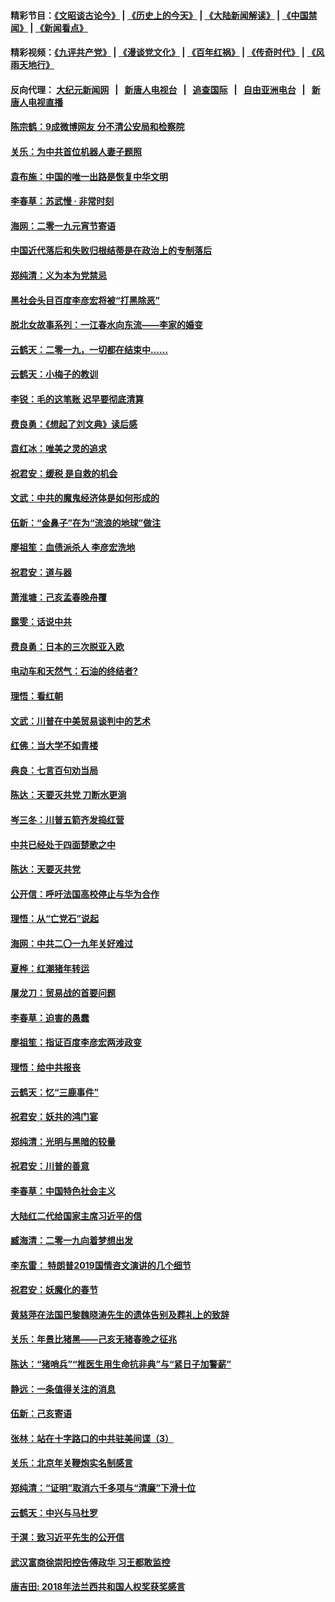#### 精彩节目：[《文昭谈古论今》](http://155.138.205.71/wenzhao) | [《历史上的今天》](http://155.138.205.71/today-in-history) | [《大陆新闻解读》](http://155.138.205.71/ntdtv-comedy) | [《中国禁闻》](http://155.138.205.71/ntdtv-news) | [《新闻看点》](http://155.138.205.71/news-insight) 

 #### 精彩视频：[《九评共产党》](http://155.138.205.71:10000/videos/jiuping) | [《漫谈党文化》](http://155.138.205.71:10000/videos/mtdwh) | [《百年红祸》](http://155.138.205.71:10000/videos/bnhh) | [《传奇时代》](http://155.138.205.71:10000/videos/legend) | [《风雨天地行》](http://155.138.205.71:10000/videos/fytdx) 

 #### 反向代理： [大纪元新闻网](http://155.138.205.71:10080/) &nbsp;&nbsp;|&nbsp;&nbsp; [新唐人电视台](http://155.138.205.71:8000/) &nbsp;&nbsp;|&nbsp;&nbsp; [追查国际](http://155.138.205.71:10010/) &nbsp;&nbsp;|&nbsp;&nbsp; [自由亚洲电台](http://155.138.205.71:9800/) &nbsp;&nbsp;|&nbsp;&nbsp; [新唐人电视直播](http://155.138.205.71/) 

#### [陈宗鹤：9成微博网友 分不清公安局和检察院](../pages/nsc993/n11061221.md?t=02212137) 

#### [关乐：为中共首位机器人妻子题照](../pages/nsc993/n11059584.md?t=02212137) 

#### [袁布施：中国的唯一出路是恢复中华文明](../pages/nsc993/n11059626.md?t=02212137) 

#### [李春草：苏武慢 · 非常时刻](../pages/nsc993/n11059601.md?t=02212137) 

#### [海网：二零一九元宵节寄语](../pages/nsc993/n11059559.md?t=02212137) 

#### [中国近代落后和失败归根结蒂是在政治上的专制落后](../pages/nsc993/n11059492.md?t=02212137) 

#### [郑纯清：义为本为党禁忌](../pages/nsc993/n11059333.md?t=02212137) 

#### [黑社会头目百度李彦宏将被“打黑除恶”](../pages/nsc993/n11059139.md?t=02212137) 

#### [脱北女故事系列：一江春水向东流——李家的婚变](../pages/nsc993/n11058783.md?t=02212137) 

#### [云鹤天：二零一九，一切都在结束中……](../pages/nsc993/n11058695.md?t=02212137) 

#### [云鹤天：小梅子的教训](../pages/nsc993/n11058601.md?t=02212137) 

#### [李锐：毛的这笔账 迟早要彻底清算](../pages/nsc993/n11054514.md?t=02212137) 

#### [费良勇：《想起了刘文典》读后感](../pages/nsc993/n11054408.md?t=02212137) 

#### [袁红冰：唯美之灵的追求](../pages/nsc993/n11052800.md?t=02212137) 

#### [祝君安：缓税 是自救的机会](../pages/nsc993/n11052714.md?t=02212137) 

#### [文武：中共的魔鬼经济体是如何形成的](../pages/nsc993/n11051908.md?t=02212137) 

#### [伍新：“金鼻子”在为“流浪的地球”做注](../pages/nsc993/n11051603.md?t=02212137) 

#### [廖祖笙：血债派杀人 李彦宏洗地](../pages/nsc993/n11051397.md?t=02212137) 

#### [祝君安：道与器](../pages/nsc993/n11050653.md?t=02212137) 

#### [萧淮塘：己亥孟春晚舟覆](../pages/nsc993/n11050615.md?t=02212137) 

#### [露雯：话说中共](../pages/nsc993/n11050549.md?t=02212137) 

#### [费良勇：日本的三次脱亚入欧](../pages/nsc993/n11050067.md?t=02212137) 

#### [电动车和天然气：石油的终结者?](../pages/nsc993/n11047401.md?t=02212137) 

#### [理悟：看红朝](../pages/nsc993/n11047368.md?t=02212137) 

#### [文武：川普在中美贸易谈判中的艺术](../pages/nsc993/n11047216.md?t=02212137) 

#### [红佛：当大学不如青楼](../pages/nsc993/n11046910.md?t=02212137) 

#### [典良：七言百句劝当局](../pages/nsc993/n11046467.md?t=02212137) 

#### [陈达：天要灭共党 刀断水更淌](../pages/nsc993/n11045758.md?t=02212137) 

#### [岑三冬：川普五箭齐发捣红营](../pages/nsc993/n11045729.md?t=02212137) 

#### [中共已经处于四面楚歌之中](../pages/nsc993/n11044959.md?t=02212137) 

#### [陈达：天要灭共党](../pages/nsc993/n11043924.md?t=02212137) 

#### [公开信：呼吁法国高校停止与华为合作](../pages/nsc993/n11042967.md?t=02212137) 

#### [理悟：从“亡党石”说起](../pages/nsc993/n11042524.md?t=02212137) 

#### [海网：中共二〇一九年关好难过](../pages/nsc993/n11041415.md?t=02212137) 

#### [夏桦：红潮猪年转运](../pages/nsc993/n11041337.md?t=02212137) 

#### [屠龙刀：贸易战的首要问题](../pages/nsc993/n11040283.md?t=02212137) 

#### [李春草：迫害的愚蠢](../pages/nsc993/n11036601.md?t=02212137) 

#### [廖祖笙：指证百度李彦宏两涉政变](../pages/nsc993/n11036579.md?t=02212137) 

#### [理悟：给中共报丧](../pages/nsc993/n11036501.md?t=02212137) 

#### [云鹤天：忆“三鹿事件”](../pages/nsc993/n11036466.md?t=02212137) 

#### [祝君安：妖共的鸿门宴](../pages/nsc993/n11035387.md?t=02212137) 

#### [郑纯清：光明与黑暗的较量](../pages/nsc993/n11035337.md?t=02212137) 

#### [祝君安：川普的善意](../pages/nsc993/n11032077.md?t=02212137) 

#### [李春草：中国特色社会主义](../pages/nsc993/n11032132.md?t=02212137) 

#### [大陆红二代给国家主席习近平的信](../pages/nsc993/n11031995.md?t=02212137) 

#### [臧海清：二零一九向着梦想出发](../pages/nsc993/n11031959.md?t=02212137) 

#### [李东雷： 特朗普2019国情咨文演讲的几个细节](../pages/nsc993/n11031943.md?t=02212137) 

#### [祝君安：妖魔化的春节](../pages/nsc993/n11031747.md?t=02212137) 

#### [黄慈萍在法国巴黎魏晓涛先生的遗体告别及葬礼上的致辞](../pages/nsc993/n11031419.md?t=02212137) 

#### [关乐：年景比猪黑——己亥无猪春晚之征兆](../pages/nsc993/n11031494.md?t=02212137) 

#### [陈达：“猪哨兵”“推医生用生命抗非典”与“紧日子加警薪”](../pages/nsc993/n11027746.md?t=02212137) 

#### [静远：一条值得关注的消息](../pages/nsc993/n11024470.md?t=02212137) 

#### [伍新：己亥寄语](../pages/nsc993/n11024543.md?t=02212137) 

#### [张林：站在十字路口的中共驻美间谍（3）](../pages/nsc993/n11023043.md?t=02212137) 

#### [关乐：北京年关鞭炮实名制感言](../pages/nsc993/n11022630.md?t=02212137) 

#### [郑纯清：“证明”取消六千多项与“清廉”下滑十位](../pages/nsc993/n11022638.md?t=02212137) 

#### [云鹤天：中兴与马杜罗](../pages/nsc993/n11022620.md?t=02212137) 

#### [于溟：致习近平先生的公开信](../pages/nsc993/n11022593.md?t=02212137) 

#### [武汉富商徐崇阳控告傅政华 习王都敢监控](../pages/nsc993/n11022212.md?t=02212137) 

#### [唐吉田: 2018年法兰西共和国人权奖获奖感言](../pages/nsc993/n11021537.md?t=02212137) 

